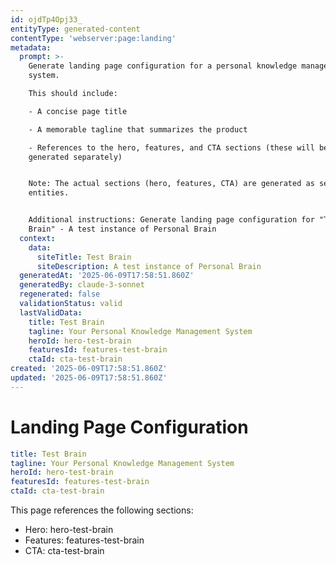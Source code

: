 ```yaml
---
id: ojdTp4Opj33_
entityType: generated-content
contentType: 'webserver:page:landing'
metadata:
  prompt: >-
    Generate landing page configuration for a personal knowledge management
    system.

    This should include:

    - A concise page title

    - A memorable tagline that summarizes the product

    - References to the hero, features, and CTA sections (these will be
    generated separately)


    Note: The actual sections (hero, features, CTA) are generated as separate
    entities.


    Additional instructions: Generate landing page configuration for "Test
    Brain" - A test instance of Personal Brain
  context:
    data:
      siteTitle: Test Brain
      siteDescription: A test instance of Personal Brain
  generatedAt: '2025-06-09T17:58:51.860Z'
  generatedBy: claude-3-sonnet
  regenerated: false
  validationStatus: valid
  lastValidData:
    title: Test Brain
    tagline: Your Personal Knowledge Management System
    heroId: hero-test-brain
    featuresId: features-test-brain
    ctaId: cta-test-brain
created: '2025-06-09T17:58:51.860Z'
updated: '2025-06-09T17:58:51.860Z'
---
```

# Landing Page Configuration

```yaml
title: Test Brain
tagline: Your Personal Knowledge Management System
heroId: hero-test-brain
featuresId: features-test-brain
ctaId: cta-test-brain

```

This page references the following sections:
- Hero: hero-test-brain
- Features: features-test-brain
- CTA: cta-test-brain
